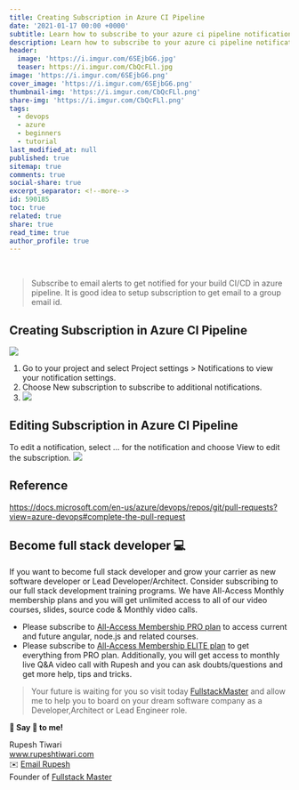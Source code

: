 ```yaml
---
title: Creating Subscription in Azure CI Pipeline
date: '2021-01-17 00:00 +0000'
subtitle: Learn how to subscribe to your azure ci pipeline notification
description: Learn how to subscribe to your azure ci pipeline notification
header:
  image: 'https://i.imgur.com/6SEjbG6.jpg'
  teaser: https://i.imgur.com/CbQcFLl.jpg
image: 'https://i.imgur.com/6SEjbG6.png'
cover_image: 'https://i.imgur.com/6SEjbG6.png'
thumbnail-img: 'https://i.imgur.com/CbQcFLl.png'
share-img: 'https://i.imgur.com/CbQcFLl.png'
tags:
  - devops
  - azure
  - beginners
  - tutorial
last_modified_at: null
published: true
sitemap: true
comments: true
social-share: true
excerpt_separator: <!--more-->
id: 590185
toc: true
related: true
share: true
read_time: true
author_profile: true
---
```


<br/>

> Subscribe to email alerts to get notified for your build CI/CD in azure
> pipeline. It is good idea to setup subscription to get email to a group email
> id.

## Creating Subscription in Azure CI Pipeline

![](https://i.imgur.com/lXk3vyq.png)

1. Go to your project and select Project settings > Notifications to view your
   notification settings.
2. Choose New subscription to subscribe to additional notifications.
3. ![](https://i.imgur.com/Kyaxp7C.png)

## Editing Subscription in Azure CI Pipeline

To edit a notification, select ... for the notification and choose View to edit
the subscription. ![](https://i.imgur.com/rwrsyrX.png)

## Reference

https://docs.microsoft.com/en-us/azure/devops/repos/git/pull-requests?view=azure-devops#complete-the-pull-request

## Become full stack developer 💻

If you want to become full stack developer and grow your carrier as new software
developer or Lead Developer/Architect. Consider subscribing to our full stack
development training programs. We have All-Access Monthly membership plans and
you will get unlimited access to all of our video courses, slides, source code &
Monthly video calls.

- Please subscribe to
  [All-Access Membership PRO plan](https://www.fullstackmaster.net/pro) to
  access current and future angular, node.js and related courses.
- Please subscribe to
  [All-Access Membership ELITE plan](https://www.fullstackmaster.net/elite) to
  get everything from PRO plan. Additionally, you will get access to monthly
  live Q&A video call with Rupesh and you can ask doubts/questions and get more
  help, tips and tricks.

> Your future is waiting for you so visit today
> [FullstackMaster](www.fullstackmaster.net) and allow me to help you to board
> on your dream software company as a Developer,Architect or Lead Engineer role.

**💖 Say 👋 to me!**

<div> 
Rupesh Tiwari </div><div>
<a href="https://www.rupeshtiwari.com"> www.rupeshtiwari.com</a> </div><div>
✉️ <a href="mailto:fullstackmaster1@gmail.com?subject=Hi"> Email Rupesh</a> </div><div>
Founder of <a href="https://www.fullstackmaster.net"> Fullstack Master</a></div><div>
</div>
